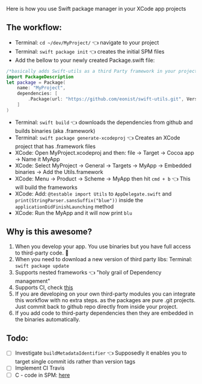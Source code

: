 Here is how you use Swift package manager in your XCode app projects<!--more--> 

## The workflow:  

- Terminal: ``cd ~/dev/MyProject/`` 👈 navigate to your project  
- Terminal: ``swift package init`` 👈 creates the initial SPM files    
- Add the bellow to your newly created Package.swift file:   

```swift
/*basically adds Swift-utils as a third Party framework in your project    */
import PackageDescription
let package = Package(
    name: "MyProject",
	dependencies: [
		.Package(url: "https://github.com/eonist/swift-utils.git", Version(0, 0, 0, prereleaseIdentifiers: ["alpha", "3"]))
    ]
)
```

- Terminal: ``swift build`` 👈 downloads the dependencies from github and builds binaries (aka .framework)    
- Terminal: ``swift package generate-xcodeproj`` 👈  Creates an XCode project that has .framework files  
- XCode: Open MyProject.xcodeproj and then: file -> Target -> Cocoa app  -> Name it MyApp
- XCode: Select MyProject -> General -> Targets -> MyApp -> Embedded binaries -> Add the Utils.framework
- XCode: Menu -> Product -> Scheme -> MyApp then hit ``cmd + b`` 👈 This will build the frameworks
- XCode: Add: ``@testable import Utils`` to ``AppDelegate.swift`` and ``print(StringParser.sansSuffix("blue"))`` inside the ``applicationDidFinishLaunching`` method  
- XCode: Run the MyApp and it will now print ``blu``   

## Why is this awesome?

1. When you develop your app. You use binaries but you have full access to third-party code. 🔑  
2. When you need to download a new version of third party libs: Terminal: ``swift package update``    
3. Supports nested frameworks 👈 "holy grail of Dependency management"   	 
4. Supports CI, check  [this](https://www.linkedin.com/pulse/apple-swift-package-manager-deep-dive-shashikant-jagtap) 
5. If you are developing on your own third-party modules you can integrate this workflow with no extra steps. as the packages are pure .git projects. Just commit back to github repo directly from inside your project.    
6. If you add code to third-party dependencies then they are embedded in the binaries automatically.   

## Todo:  
- [ ] Investigate ``buildMetadataIdentifier`` 👈 Supposedly it enables you to target single commit ids rather than version tags
- [ ] Implement CI Travis 
- [ ] C - code in SPM: [here](http://www.bensnider.com/wrapping-c-code-within-a-single-swift-package.html) 